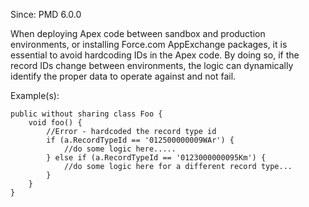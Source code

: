 Since: PMD 6.0.0

When deploying Apex code between sandbox and production environments, or installing Force.com AppExchange packages,
it is essential to avoid hardcoding IDs in the Apex code. By doing so, if the record IDs change between environments,
the logic can dynamically identify the proper data to operate against and not fail.

Example(s):
```
public without sharing class Foo {
    void foo() {
        //Error - hardcoded the record type id
        if (a.RecordTypeId == '012500000009WAr') {
            //do some logic here.....
        } else if (a.RecordTypeId == '0123000000095Km') {
            //do some logic here for a different record type...
        }
    }
}
```
